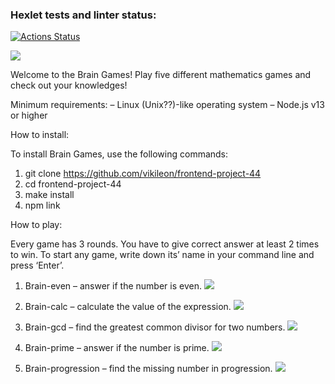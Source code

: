 ### Hexlet tests and linter status:
[![Actions Status](https://github.com/vikileon/frontend-project-44/workflows/hexlet-check/badge.svg)](https://github.com/vikileon/frontend-project-44/actions)

<a href="https://codeclimate.com/github/vikileon/frontend-project-44/maintainability"><img src="https://api.codeclimate.com/v1/badges/becf06779a2146e1a977/maintainability" /></a>

Welcome to the Brain Games!
Play five different mathematics games and check out your knowledges!

Minimum requirements:
–	Linux (Unix??)-like operating system
–	Node.js v13 or higher

How to install: 

To install Brain Games, use the following commands:
1. git clone https://github.com/vikileon/frontend-project-44
2. cd frontend-project-44
3. make install
4. npm link

How to play:

Every game has 3 rounds. You have to give correct answer at least 2 times to win.
To start any game, write down its’ name in your command line and press ‘Enter’.  

1. Brain-even – answer if the number is even.
<a href="https://asciinema.org/a/VTsaLBqKZqDpffDe869AOqg8T" target="_blank"><img src="https://asciinema.org/a/VTsaLBqKZqDpffDe869AOqg8T.svg" /></a>

2. Brain-calc – calculate the value of the expression.
<a href="https://asciinema.org/a/SrlgN5iwUWBG1t9CwxasgVdyD" target="_blank"><img src="https://asciinema.org/a/SrlgN5iwUWBG1t9CwxasgVdyD.svg" /></a>

3. Brain-gcd – find the greatest common divisor for two numbers.
<a href="https://asciinema.org/a/TTypjHRfatApypeVKwWJPryk5" target="_blank"><img src="https://asciinema.org/a/TTypjHRfatApypeVKwWJPryk5.svg" /></a>

4. Brain-prime – answer if the number is prime.
<a href="https://asciinema.org/a/BtlMRzT3TZoiWZTU5eycXghml" target="_blank"><img src="https://asciinema.org/a/BtlMRzT3TZoiWZTU5eycXghml.svg" /></a>

5. Brain-progression – find the missing number in progression.
<a href="https://asciinema.org/a/C9BcU09JbmH51OJUXNox2ze2F" target="_blank"><img src="https://asciinema.org/a/C9BcU09JbmH51OJUXNox2ze2F.svg" /></a>